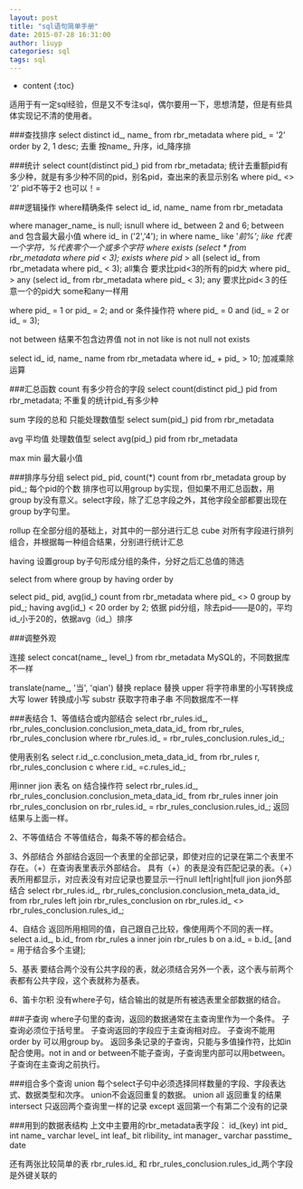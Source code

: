 ```yaml
---
layout: post
title: "sql语句简单手册"
date: 2015-07-28 16:31:00
author: liuyp
categories: sql
tags: sql
---
```


* content
{:toc}

适用于有一定sql经验，但是又不专注sql，偶尔要用一下，思想清楚，但是有些具体实现记不清的使用者。





###查找排序
select distinct id_, name_
from rbr_metadata
where pid_ = '2'
order by 2, 1 desc;
去重 按name_ 升序，id_降序排

###统计
select count(distinct pid_) pid
from rbr_metadata;
统计去重额pid有多少种，就是有多少种不同的pid，别名pid，查出来的表显示别名
where pid_ <> '2'
pid不等于2  也可以！=

###逻辑操作 where精确条件
select id_ id, name_ name
from rbr_metadata

where manager_name_ is null;    isnull
where id_ between 2 and 6;        between and 包含最大最小值
where id_ in ('2','4');                    in
where name_ like '_前%';            like _代表一个字符，%代表零个一个或多个字符
where exists (select * from rbr_metadata where pid_ < 3);    exists
where pid_ > all (select id_ from rbr_metadata where pid_ < 3);    all集合 要求比pid<3的所有的pid大
where pid_ > any (select id_ from rbr_metadata where pid_ < 3);    any 要求比pid<３的任意一个的pid大  some和any一样用

where pid_ = 1 or pid_ = 2;        and  or 条件操作符
where pid_ = 0 and (id_ = 2 or id_ = 3);

not between  结果不包含边界值
not in
not like 
is not null
not exists    

select id_ id, name_ name
from rbr_metadata
where id_ + pid_ > 10;    加减乘除运算


###汇总函数
count    有多少符合的字段
select count(distinct pid_) pid
from rbr_metadata;    不重复的统计pid_有多少种

sum    字段的总和  只能处理数值型
select sum(pid_) pid
from rbr_metadata

avg    平均值  处理数值型
select avg(pid_) pid
from rbr_metadata

max min 最大最小值


###排序与分组
select pid_ pid, count(*) count
from rbr_metadata
group by pid_;
每个pid的个数
排序也可以用group by实现，但如果不用汇总函数，用group by没有意义。select字段，除了汇总字段之外，其他字段全部都要出现在group by字句里。

rollup    在全部分组的基础上，对其中的一部分进行汇总
cube    对所有字段进行排列组合，并根据每一种组合结果，分别进行统计汇总

having
设置group by子句形成分组的条件，分好之后汇总值的筛选

select
from
where
group by
having
order by    

select pid_ pid, avg(id_) count
from rbr_metadata
where pid_ <> 0
group by pid_;
having avg(id_) < 20
order by 2;
依据 pid分组，除去pid——是0的，平均id_小于20的，依据avg（id_）排序

###调整外观

连接
select concat(name_, level_)
from rbr_metadata
MySQL的，不同数据库不一样

translate(name_, '当', 'qian')    替换
replace    替换
upper    将字符串里的小写转换成大写
lower    转换成小写
substr 获取字符串子串 不同数据库不一样


###表结合
1、等值结合或内部结合
select rbr_rules.id_, rbr_rules_conclusion.conclusion_meta_data_id_
from rbr_rules, rbr_rules_conclusion
where rbr_rules.id_ = rbr_rules_conclusion.rules_id_;

使用表别名
select r.id_,c.conclusion_meta_data_id_
from rbr_rules r, rbr_rules_conclusion c
where r.id_ =c.rules_id_;


用inner jion  表名 on 结合操作符
select rbr_rules.id_, rbr_rules_conclusion.conclusion_meta_data_id_
from rbr_rules
inner join rbr_rules_conclusion on rbr_rules.id_ = rbr_rules_conclusion.rules_id_;
返回结果与上面一样。

2、不等值结合
不等值结合，每条不等的都会结合。

3、外部结合
外部结合返回一个表里的全部记录，即使对应的记录在第二个表里不存在。（+）在查询表里表示外部结合。
具有（+）的表是没有匹配记录的表。（+）表所用都显示，对应表没有对应记录也要显示一行null
left|right|full  jion
jion外部结合
select rbr_rules.id_, rbr_rules_conclusion.conclusion_meta_data_id_
from rbr_rules
left join rbr_rules_conclusion on rbr_rules.id_ <> rbr_rules_conclusion.rules_id_;

4、自结合
返回所用相同的值，自己跟自己比较，像使用两个不同的表一样。
select a.id_, b.id_
from rbr_rules a
inner join rbr_rules b on a.id_ = b.id_ [and   =    用于结合多个主键];

5、基表
要结合两个没有公共字段的表，就必须结合另外一个表，这个表与前两个表都有公共字段，这个表就称为基表。

6、笛卡尔积
没有where子句，结合输出的就是所有被选表里全部数据的结合。

###子查询
where子句里的查询，返回的数据通常在主查询里作为一个条件。
子查询必须位于括号里。
子查询返回的字段应于主查询相对应。
子查询不能用order by 可以用group by。
返回多条记录的子查询，只能与多值操作符，比如in配合使用。not in  and  or
between不能子查询，子查询里内部可以用between。
子查询在主查询之前执行。

###组合多个查询
union 
每个select子句中必须选择同样数量的字段、字段表达式、数据类型和次序。 union不会返回重复的数据。
union all 返回重复的结果
intersect 只返回两个查询里一样的记录
except 返回第一个有第二个没有的记录


###用到的数据表结构
上文中主要用的rbr_metadata表字段：
id_(key)		int
pid_			int
name_		varchar
level_		int
leaf_			bit
rlibility_		int
manager_		varchar
passtime_		date

还有两张比较简单的表
rbr_rules.id_ 和 rbr_rules_conclusion.rules_id_两个字段是外键关联的